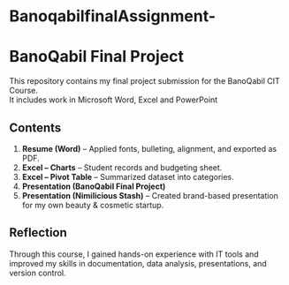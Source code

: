 # BanoqabilfinalAssignment-
# BanoQabil Final Project
This repository contains my final project submission for the BanoQabil CIT Course.  
It includes work in Microsoft Word, Excel and PowerPoint
## Contents
1. **Resume (Word)** – Applied fonts, bulleting, alignment, and exported as PDF.  
2. **Excel – Charts** – Student records and budgeting sheet.  
3. **Excel – Pivot Table** – Summarized dataset into categories.  
4. **Presentation (BanoQabil Final Project)**
5. **Presentation (Nimilicious Stash)** – Created brand-based presentation for my own beauty & cosmetic startup.  
## Reflection
Through this course, I gained hands-on experience with IT tools and improved my skills in documentation, data analysis, presentations, and version control.  
